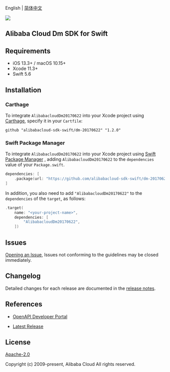 English | [简体中文](README-CN.md)

![](https://aliyunsdk-pages.alicdn.com/icons/AlibabaCloud.svg)

## Alibaba Cloud Dm SDK for Swift

## Requirements

- iOS 13.3+ / macOS 10.15+
- Xcode 11.3+
- Swift 5.6

## Installation

### Carthage

To integrate `AlibabacloudDm20170622` into your Xcode project using [Carthage](https://github.com/Carthage/Carthage), specify it in your `Cartfile`:

```ogdl
github "alibabacloud-sdk-swift/dm-20170622" "1.2.0"
```

### Swift Package Manager

To integrate `AlibabacloudDm20170622` into your Xcode project using [Swift Package Manager](https://swift.org/package-manager/) , adding `AlibabacloudDm20170622` to the `dependencies` value of your `Package.swift`.

```swift
dependencies: [
    .package(url: "https://github.com/alibabacloud-sdk-swift/dm-20170622.git", from: "1.2.0")
]
```

In addition, you also need to add `"AlibabacloudDm20170622"` to the `dependencies` of the `target`, as follows:

```swift
.target(
    name: "<your-project-name>",
    dependencies: [
        "AlibabacloudDm20170622",
    ])
```

## Issues

[Opening an Issue](https://github.com/alibabacloud-sdk-swift/dm-20170622/issues/new), Issues not conforming to the guidelines may be closed immediately.

## Changelog

Detailed changes for each release are documented in the [release notes](./ChangeLog.txt).

## References

* [OpenAPI Developer Portal](https://next.api.alibabacloud.com/home)
- [Latest Release](https://github.com/alibabacloud-sdk-swift/dm-20170622)

## License

[Apache-2.0](http://www.apache.org/licenses/LICENSE-2.0)

Copyright (c) 2009-present, Alibaba Cloud All rights reserved.
